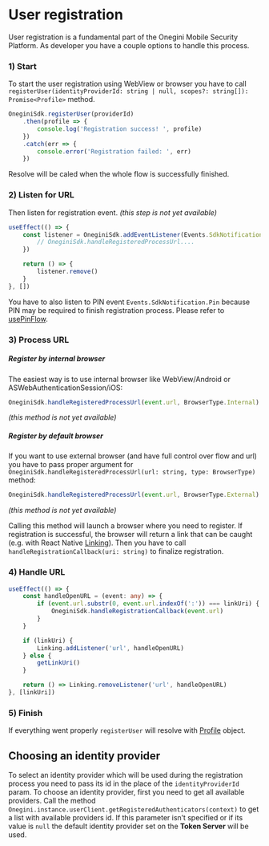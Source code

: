 # User registration

User registration is a fundamental part of the Onegini Mobile Security Platform. As developer you have a couple options to handle this process.


### 1) Start
To start the user registration using WebView or browser you have to call `registerUser(identityProviderId: string | null, scopes?: string[]): Promise<Profile>` method. 

```ts
OneginiSdk.registerUser(providerId)
    .then(profile => {
        console.log('Registration success! ', profile)
    })
    .catch(err => {
        console.error('Registration failed: ', err)
    })
```

Resolve will be caled when the whole flow is successfully finished.

### 2) Listen for URL
Then listen for registration event. _(this step is not yet available)_

```ts
useEffect(() => {
    const listener = OneginiSdk.addEventListener(Events.SdkNotification.CustomRegistration, (event: any) => {
        // OneginiSdk.handleRegisteredProcessUrl....
    })

    return () => {
        listener.remove()
    }
}, [])
```

You have to also listen to PIN event `Events.SdkNotification.Pin` because PIN may be required to finish registration process. Please refer to [usePinFlow](usePinFlow.md).


### 3) Process URL

##### Register by internal browser

The easiest way is to use internal browser like WebView/Android or ASWebAuthenticationSession/iOS:

```ts
OneginiSdk.handleRegisteredProcessUrl(event.url, BrowserType.Internal)
```
_(this method is not yet available)_

##### Register by default browser

If you want to use external browser (and have full control over flow and url) you have to pass proper argument for `OneginiSdk.handleRegisteredProcessUrl(url: string, type: BrowserType)` method:

```ts
OneginiSdk.handleRegisteredProcessUrl(event.url, BrowserType.External)
```
_(this method is not yet available)_

Calling this method will launch a browser where you need to register. If registration is successful, the browser will return a link that can be caught (e.g. with React Native [Linking](https://reactnative.dev/docs/linking)). Then you have to call `handleRegistrationCallback(uri: string)` to finalize registration.

### 4) Handle URL

```ts
useEffect(() => {
    const handleOpenURL = (event: any) => {
        if (event.url.substr(0, event.url.indexOf(':')) === linkUri) {
            OneginiSdk.handleRegistrationCallback(event.url)
        }
    }

    if (linkUri) {
        Linking.addListener('url', handleOpenURL)
    } else {
        getLinkUri()
    }

    return () => Linking.removeListener('url', handleOpenURL)
}, [linkUri])
```

### 5) Finish

If everything went properly `registerUser` will resolve with [Profile]() object.


## Choosing an identity provider

To select an identity provider which will be used during the registration process you need to pass its id in the place of the `identityProviderId` param. To choose an identity provider, first you need to get all available providers. Call the method `Onegini.instance.userClient.getRegisteredAuthenticators(context)` to get a list with available providers id. If this parameter isn’t specified or if its value is `null` the default identity provider set on the **Token Server** will be used.
